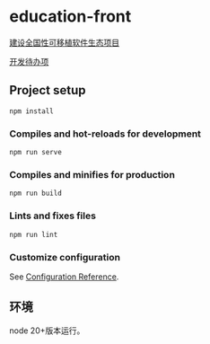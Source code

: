 # education-front

[建设全国性可移植软件生态项目](https://va2ct8dmzsr.feishu.cn/docx/KNtFdsMsxoyWLex0hAYcGHTfnqd)

[开发待办项](https://lvdvl3akqn9.feishu.cn/docx/AcCAdQaiyofcxdx29wIc5JL5nmb)


## Project setup
```
npm install
```

### Compiles and hot-reloads for development
```
npm run serve
```

### Compiles and minifies for production
```
npm run build
```

### Lints and fixes files
```
npm run lint
```

### Customize configuration
See [Configuration Reference](https://cli.vuejs.org/config/).

## 环境
node 20+版本运行。